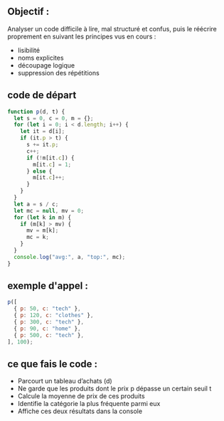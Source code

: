 ## Objectif :

Analyser un code difficile à lire, mal structuré et confus, puis le réécrire proprement en suivant les principes vus en cours :
+ lisibilité
+ noms explicites
+ découpage logique
+ suppression des répétitions

## code de départ

```js
function p(d, t) {
  let s = 0, c = 0, m = {};
  for (let i = 0; i < d.length; i++) {
    let it = d[i];
    if (it.p > t) {
      s += it.p;
      c++;
      if (!m[it.c]) {
        m[it.c] = 1;
      } else {
        m[it.c]++;
      }
    }
  }
  let a = s / c;
  let mc = null, mv = 0;
  for (let k in m) {
    if (m[k] > mv) {
      mv = m[k];
      mc = k;
    }
  }
  console.log("avg:", a, "top:", mc);
}
```

## exemple d'appel : 

```js
p([
  { p: 50, c: "tech" },
  { p: 120, c: "clothes" },
  { p: 300, c: "tech" },
  { p: 90, c: "home" },
  { p: 500, c: "tech" },
], 100);
```

## ce que fais le code : 
- Parcourt un tableau d’achats (d)
- Ne garde que les produits dont le prix p dépasse un certain seuil t
- Calcule la moyenne de prix de ces produits
- Identifie la catégorie la plus fréquente parmi eux
- Affiche ces deux résultats dans la console
